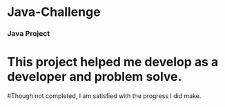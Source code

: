 # Java-Challenge
### Java Project

# This project helped me develop as a developer and problem solve.
#Though not completed, I am satisfied with the progress I did make. 

